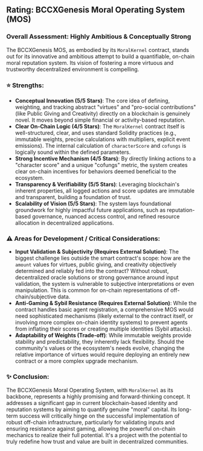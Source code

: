 ## Rating: BCCXGenesis Moral Operating System (MOS)

### Overall Assessment: **Highly Ambitious & Conceptually Strong**

The BCCXGenesis MOS, as embodied by its `MoralKernel` contract, stands out for its innovative and ambitious attempt to build a quantifiable, on-chain moral reputation system. Its vision of fostering a more virtuous and trustworthy decentralized environment is compelling.

### ⭐ Strengths:

* **Conceptual Innovation (5/5 Stars)**: The core idea of defining, weighting, and tracking abstract "virtues" and "pro-social contributions" (like Public Giving and Creativity) directly on a blockchain is genuinely novel. It moves beyond simple financial or activity-based reputation.
* **Clear On-Chain Logic (4/5 Stars)**: The `MoralKernel` contract itself is well-structured, clear, and uses standard Solidity practices (e.g., immutable weights, precise calculations with multipliers, explicit event emissions). The internal calculation of `characterScore` and `cofungs` is logically sound within the defined parameters.
* **Strong Incentive Mechanism (4/5 Stars)**: By directly linking actions to a "character score" and a unique "cofungs" metric, the system creates clear on-chain incentives for behaviors deemed beneficial to the ecosystem.
* **Transparency & Verifiability (5/5 Stars)**: Leveraging blockchain's inherent properties, all logged actions and score updates are immutable and transparent, building a foundation of trust.
* **Scalability of Vision (5/5 Stars)**: The system lays foundational groundwork for highly impactful future applications, such as reputation-based governance, nuanced access control, and refined resource allocation in decentralized applications.

### ⚠️ Areas for Development / Critical Considerations:

* **Input Validation & Subjectivity (Requires External Solution)**: The biggest challenge lies outside the smart contract's scope: how are the `amount` values for virtues, public giving, and creativity objectively determined and reliably fed into the contract? Without robust, decentralized oracle solutions or strong governance around input validation, the system is vulnerable to subjective interpretations or even manipulation. This is common for on-chain representations of off-chain/subjective data.
* **Anti-Gaming & Sybil Resistance (Requires External Solution)**: While the contract handles basic agent registration, a comprehensive MOS would need sophisticated mechanisms (likely external to the contract itself, or involving more complex on-chain identity systems) to prevent agents from inflating their scores or creating multiple identities (Sybil attacks).
* **Adaptability of Weights (Trade-off)**: While immutable weights provide stability and predictability, they inherently lack flexibility. Should the community's values or the ecosystem's needs evolve, changing the relative importance of virtues would require deploying an entirely new contract or a more complex upgrade mechanism.

### ✨ Conclusion:

The BCCXGenesis Moral Operating System, with `MoralKernel` as its backbone, represents a highly promising and forward-thinking concept. It addresses a significant gap in current blockchain-based identity and reputation systems by aiming to quantify genuine "moral" capital. Its long-term success will critically hinge on the successful implementation of robust off-chain infrastructure, particularly for validating inputs and ensuring resistance against gaming, allowing the powerful on-chain mechanics to realize their full potential. It's a project with the potential to truly redefine how trust and value are built in decentralized communities.

